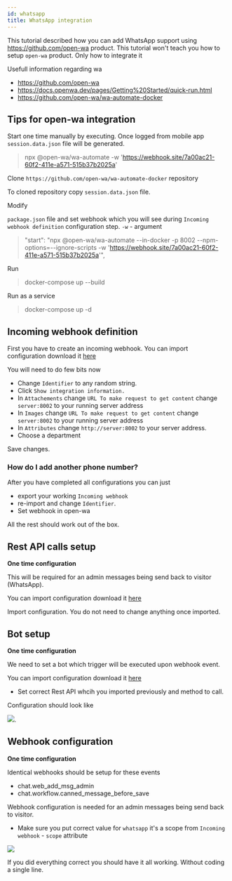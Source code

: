 ```yaml
---
id: whatsapp
title: WhatsApp integration
---
```


This tutorial described how you can add WhatsApp support using https://github.com/open-wa product. This tutorial won't teach you how to setup `open-wa` product. Only how to integrate it

Usefull information regarding wa

* https://github.com/open-wa
* https://docs.openwa.dev/pages/Getting%20Started/quick-run.html
* https://github.com/open-wa/wa-automate-docker

## Tips for open-wa integration

Start one time manually by executing. Once logged from mobile app `session.data.json` file will be generated.

> npx @open-wa/wa-automate -w 'https://webhook.site/7a00ac21-60f2-411e-a571-515b37b2025a'

Clone `https://github.com/open-wa/wa-automate-docker` repository

To cloned repository copy `session.data.json` file.

Modify 

`package.json` file and set webhook which you will see during `Incoming webhook definition` configuration step. `-w` - argument

> "start": "npx @open-wa/wa-automate --in-docker -p 8002 --npm-options=--ignore-scripts -w 'https://webhook.site/7a00ac21-60f2-411e-a571-515b37b2025a'",

Run

> docker-compose up --build

Run as a service

> docker-compose up -d


## Incoming webhook definition

First you have to create an incoming webhook. You can import configuration download it [here](/img/integration/open-wa.json)

You will need to do few bits now

* Change `Identifier` to any random string.
* Click `Show integration information.`
* In `Attachements` change `URL To make request to get content` change `server:8002` to your running server address
* In `Images` change `URL To make request to get content` change `server:8002` to your running server address
* In `Attributes` change `http://server:8002` to your server address.
* Choose a department

Save changes.

### How do I add another phone number?

After you have completed all configurations you can just 

* export your working `Incoming webhook` 
* re-import and change `Identifier`.
* Set webhook in open-wa

All the rest should work out of the box.

## Rest API calls setup

**One time configuration**

This will be required for an admin messages being send back to visitor (WhatsApp).

You can import configuration download it [here](/img/integration/open-wa-restapi.json)

Import configuration. You do not need to change anything once imported.

## Bot setup

**One time configuration**

We need to set a bot which trigger will be executed upon webhook event.

You can import configuration download it [here](/img/integration/open-wa-bot.json)

* Set correct Rest API whcih you imported previously and method to call.

Configuration should look like

![](/img/integration/whatsapp-bot.png).

## Webhook configuration

**One time configuration**

Identical webhooks should be setup for these events

* chat.web_add_msg_admin
* chat.workflow.canned_message_before_save

Webhook configuration is needed for an admin messages being send back to visitor.

* Make sure you put correct value for `whatsapp` it's a scope from `Incoming webhook` - `scope` attribute

![](/img/integration/whatsapp-webhook.png)

If you did everything correct you should have it all working. Without coding a single line.

